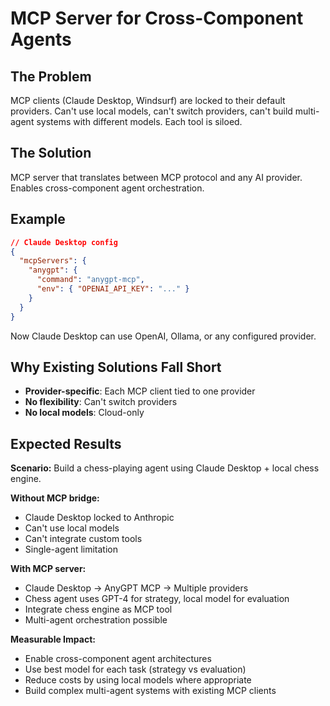 # MCP Server for Cross-Component Agents

## The Problem

MCP clients (Claude Desktop, Windsurf) are locked to their default providers. Can't use local models, can't switch providers, can't build multi-agent systems with different models. Each tool is siloed.

## The Solution

MCP server that translates between MCP protocol and any AI provider. Enables cross-component agent orchestration.

## Example

```json
// Claude Desktop config
{
  "mcpServers": {
    "anygpt": {
      "command": "anygpt-mcp",
      "env": { "OPENAI_API_KEY": "..." }
    }
  }
}
```

Now Claude Desktop can use OpenAI, Ollama, or any configured provider.

## Why Existing Solutions Fall Short

- **Provider-specific**: Each MCP client tied to one provider
- **No flexibility**: Can't switch providers
- **No local models**: Cloud-only

## Expected Results

**Scenario:** Build a chess-playing agent using Claude Desktop + local chess engine.

**Without MCP bridge:**
- Claude Desktop locked to Anthropic
- Can't use local models
- Can't integrate custom tools
- Single-agent limitation

**With MCP server:**
- Claude Desktop → AnyGPT MCP → Multiple providers
- Chess agent uses GPT-4 for strategy, local model for evaluation
- Integrate chess engine as MCP tool
- Multi-agent orchestration possible

**Measurable Impact:**
- Enable cross-component agent architectures
- Use best model for each task (strategy vs evaluation)
- Reduce costs by using local models where appropriate
- Build complex multi-agent systems with existing MCP clients
